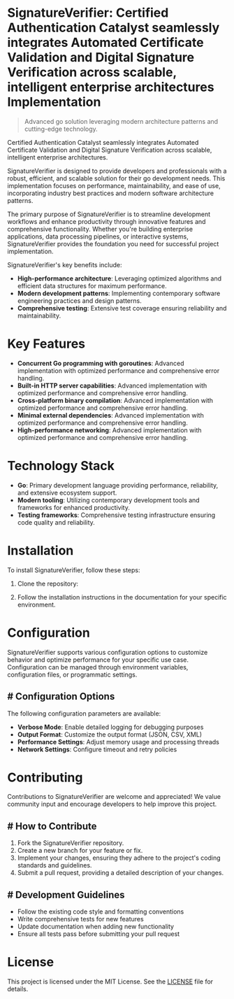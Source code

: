 <!-- fallback_SignatureVerifier_20251028211247_84967 -->

# SignatureVerifier: Certified Authentication Catalyst seamlessly integrates Automated Certificate Validation and Digital Signature Verification across scalable, intelligent enterprise architectures Implementation
> Advanced go solution leveraging modern architecture patterns and cutting-edge technology.

Certified Authentication Catalyst seamlessly integrates Automated Certificate Validation and Digital Signature Verification across scalable, intelligent enterprise architectures.

SignatureVerifier is designed to provide developers and professionals with a robust, efficient, and scalable solution for their go development needs. This implementation focuses on performance, maintainability, and ease of use, incorporating industry best practices and modern software architecture patterns.

The primary purpose of SignatureVerifier is to streamline development workflows and enhance productivity through innovative features and comprehensive functionality. Whether you're building enterprise applications, data processing pipelines, or interactive systems, SignatureVerifier provides the foundation you need for successful project implementation.

SignatureVerifier's key benefits include:

* **High-performance architecture**: Leveraging optimized algorithms and efficient data structures for maximum performance.
* **Modern development patterns**: Implementing contemporary software engineering practices and design patterns.
* **Comprehensive testing**: Extensive test coverage ensuring reliability and maintainability.

# Key Features

* **Concurrent Go programming with goroutines**: Advanced implementation with optimized performance and comprehensive error handling.
* **Built-in HTTP server capabilities**: Advanced implementation with optimized performance and comprehensive error handling.
* **Cross-platform binary compilation**: Advanced implementation with optimized performance and comprehensive error handling.
* **Minimal external dependencies**: Advanced implementation with optimized performance and comprehensive error handling.
* **High-performance networking**: Advanced implementation with optimized performance and comprehensive error handling.

# Technology Stack

* **Go**: Primary development language providing performance, reliability, and extensive ecosystem support.
* **Modern tooling**: Utilizing contemporary development tools and frameworks for enhanced productivity.
* **Testing frameworks**: Comprehensive testing infrastructure ensuring code quality and reliability.

# Installation

To install SignatureVerifier, follow these steps:

1. Clone the repository:


2. Follow the installation instructions in the documentation for your specific environment.

# Configuration

SignatureVerifier supports various configuration options to customize behavior and optimize performance for your specific use case. Configuration can be managed through environment variables, configuration files, or programmatic settings.

## # Configuration Options

The following configuration parameters are available:

* **Verbose Mode**: Enable detailed logging for debugging purposes
* **Output Format**: Customize the output format (JSON, CSV, XML)
* **Performance Settings**: Adjust memory usage and processing threads
* **Network Settings**: Configure timeout and retry policies

# Contributing

Contributions to SignatureVerifier are welcome and appreciated! We value community input and encourage developers to help improve this project.

## # How to Contribute

1. Fork the SignatureVerifier repository.
2. Create a new branch for your feature or fix.
3. Implement your changes, ensuring they adhere to the project's coding standards and guidelines.
4. Submit a pull request, providing a detailed description of your changes.

## # Development Guidelines

* Follow the existing code style and formatting conventions
* Write comprehensive tests for new features
* Update documentation when adding new functionality
* Ensure all tests pass before submitting your pull request

# License

This project is licensed under the MIT License. See the [LICENSE](https://github.com/pethmm/SignatureVerifier/blob/main/LICENSE) file for details.
